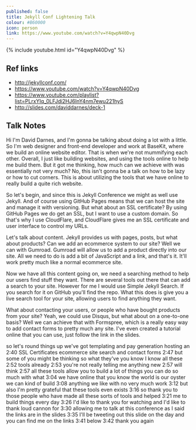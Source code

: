 ```yaml
---
published: false
title: Jekyll Conf Lightening Talk
colour: #B60000
icon: person
link: https://www.youtube.com/watch?v=Y4qwpN40Dvg
---
```


{% include youtube.html id="Y4qwpN40Dvg" %}

## Ref links

- http://jekyllconf.com/
- https://www.youtube.com/watch?v=Y4qwpN40Dvg
- https://www.youtube.com/playlist?list=PLrxYIq_0LFJdi2HJ6lnY4nm7ewu221hyS
- http://slides.com/daviddarnes/deck-1

## Talk Notes

Hi I'm David Darnes, and I'm gonna be talking about doing a lot with a little. So I'm web designer and front-end developer and work at BaseKit, where we build an online website editor. That is when we're not mummifying each other. Overall, I just like building websites, and using the tools online to help me build them. But it got me thinking, how much can we achieve with was essentially not very much? No, this isn't gonna be a talk on how to be lazy or how to cut corners. This is about utilizing the tools that we have online to really build a quite rich website.

So let's begin, and since this is Jekyll Conference we might as well use Jekyll. And of course using GitHub Pages means that we can host the site and manage it with versioning. But what about an SSL certificate? By using GitHub Pages we do get an SSL, but I want to use a custom domain. So that's why I use CloudFlare, and CloudFlare gives me an SSL certificate and user interface to control my URLs.

Let's talk about content. Jekyll provides us with pages, posts, but what about products? Can we add an ecommerce system to our site? Well we can with Gumroad. Gumroad will allow us to add a product directly into our site. All we need to do is add a bit of JavaScript and a link, and that's it. It'll work pretty much like a normal ecommerce site.

Now we have all this content going on, we need a searching method to help our users find stuff they want. There are several tools out there that can add a search to your site. However for me I would use Simple Jekyll Search. If you search for it on GitHub you'll find the repo. What this does is give you a live search tool for your site, allowing users to find anything they want.

What about contacting your users, or people who have bought products from your site? Yeah, we could use Disqus, but what about on a one-to-one basis? Well we can achieve that with Formspree, which is a really easy way to add contact forms to pretty much any site. I've even created a tutorial online that you can use, just follow the link in the slides.

so let's round things up we've got templating and pay generation hosting an 2:40 SSL Certificates ecommerce site search and contact forms 2:47 but some of you might be thinking so what they've you know I know all these 2:52 tools already 2:53 you're not really telling me anything new 2:57 will think 2:57 all these tools allow you to build a lot of things you can do so much with what 3:04 we have online that you know the world is our oyster we can kind of build 3:08 anything we like with no very much work 3:12 but also I'm pretty grateful that these tools even exists 3:16 so thank you to those people who have made all these sorts of tools and helped 3:21 me to build things every day 3:26 I'd like to thank you for watching and I'd like to thank loud cannon for 3:30 allowing me to talk at this conference as I said the links are in the slides 3:35 I'll be tweeting out this slide on the day and you can find me on the links 3:41 below 3:42 thank you again
